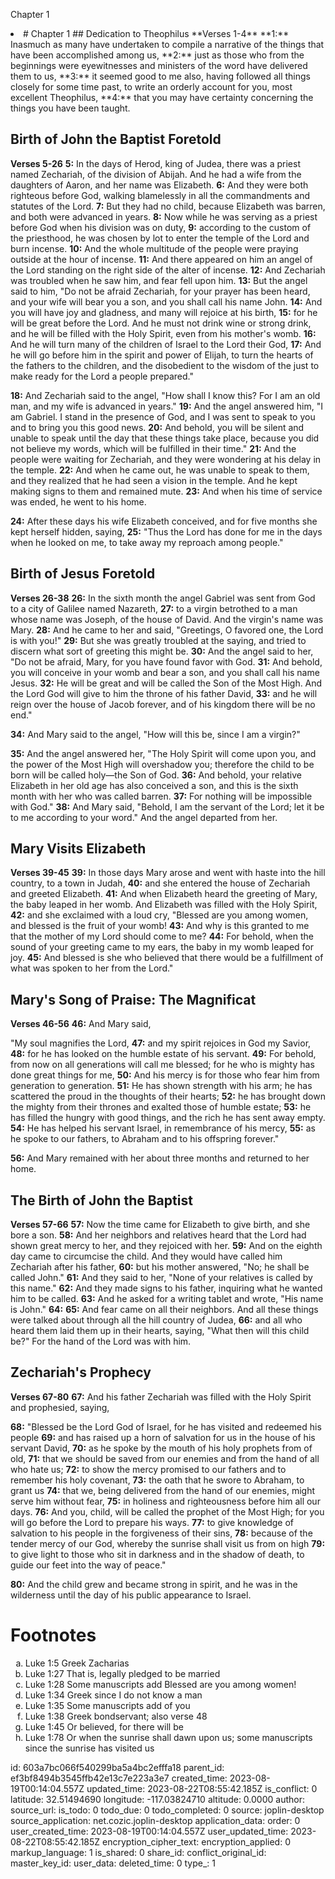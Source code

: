 Chapter 1

<li># Chapter 1
## Dedication to Theophilus
**Verses 1-4**
**1:** Inasmuch as many have undertaken to compile a narrative of the things that have been accomplished among us,
**2:** just as those who from the beginnings were eyewitnesses and ministers of the word have delivered them to us,
**3:** it seemed good to me also, having followed all things closely for some time past, to write an orderly account for you, most excellent Theophilus,
**4:** that you may have certainty concerning the things you have been taught.

## Birth of John the Baptist Foretold
**Verses 5-26**
**5:** In the days of Herod, king of Judea, there was a priest named Zechariah, of the division of Abijah. And he had a wife from the daughters of Aaron, and her name was Elizabeth.
**6:** And they were both righteous before God, walking blamelessly in all the commandments and statutes of the Lord.
**7:** But they had no child, because Elizabeth was barren, and both were advanced in years.
**8:** Now while he was serving as a priest before God when his division was on duty,
**9:** according to the custom of the priesthood, he was chosen by lot to enter the temple of the Lord and burn incense.
**10:** And the whole multitude of the people were praying outside at the hour of incense.
**11:** And there appeared on him an angel of the Lord standing on the right side of the alter of incense.
**12:** And Zechariah was troubled when he saw him, and fear fell upon him.
**13:** But the angel said to him, "Do not be afraid Zechariah, for your prayer has been heard, and your wife will bear you a son, and you shall call his name John.
**14:** And you will have joy and gladness, and many will rejoice at his birth,
**15:** for he will be great before the Lord. And he must not drink wine or strong drink, and he will be filled with the Holy Spirit, even from his mother's womb.
**16:** And he will turn many of the children of Israel to the Lord their God,
**17:** And he will go before him in the spirit and power of Elijah, to turn the hearts of the fathers to the children, and the disobedient to the wisdom of the just to make ready for the Lord a people prepared."

**18:** And Zechariah said to the angel, "How shall I know this? For I am an old man, and my wife is advanced in years."
**19:** And the angel answered him, "I am Gabriel. I stand in the presence of God, and I was sent to speak to you and to bring you this good news.
**20:** And behold, you will be silent and unable to speak until the day that these things take place, because you did not believe my words, which will be fulfilled in their time."
**21:** And the people were waiting for Zechariah, and they were wondering at his delay in the temple.
**22:** And when he came out, he was unable to speak to them, and they realized that he had seen a vision in the temple. And he kept making signs to them and remained mute.
**23:** And when his time of service was ended, he went to his home.

**24:** After these days his wife Elizabeth conceived, and for five months she kept herself hidden, saying,
**25:** "Thus the Lord has done for me in the days when he looked on me, to take away my reproach among people."

## Birth of Jesus Foretold
**Verses 26-38**
**26:** In the sixth month the angel Gabriel was sent from God to a city of Galilee named Nazareth,
**27:** to a virgin betrothed to a man whose name was Joseph, of the house of David. And the virgin's name was Mary.
**28:** And he came to her and said, "Greetings, O favored one, the Lord is with you!"
**29:** But she was greatly troubled at the saying, and tried to discern what sort of greeting this might be.
**30:** And the angel said to her, "Do not be afraid, Mary, for you have found favor with God.
**31:** And behold, you will conceive in your womb and bear a son, and you shall call his name Jesus.
**32:** He will be great and will be called the Son of the Most High. And the Lord God will give to him the throne of his father David,
**33:** and he will reign over the house of Jacob forever, and of his kingdom there will be no end."

**34:** And Mary said to the angel, "How will this be, since I am a virgin?"

**35:** And the angel answered her, "The Holy Spirit will come upon you, and the power of the Most High will overshadow you; therefore the child to be born will be called holy—the Son of God.
**36:** And behold, your relative Elizabeth in her old age has also conceived a son, and this is the sixth month with her who was called barren.
**37:** For nothing will be impossible with God."
**38:** And Mary said, "Behold, I am the servant of the Lord; let it be to me according to your word." And the angel departed from her.

## Mary Visits Elizabeth
**Verses 39-45**
**39:** In those days Mary arose and went with haste into the hill country, to a town in Judah,
**40:** and she entered the house of Zechariah and greeted Elizabeth.
**41:** And when Elizabeth heard the greeting of Mary, the baby leaped in her womb. And Elizabeth was filled with the Holy Spirit,
**42:** and she exclaimed with a loud cry, "Blessed are you among women, and blessed is the fruit of your womb!
**43:** And why is this granted to me that the mother of my Lord should come to me?
**44:** For behold, when the sound of your greeting came to my ears, the baby in my womb leaped for joy.
**45:** And blessed is she who believed that there would be a fulfillment of what was spoken to her from the Lord."

## Mary's Song of Praise: The Magnificat
**Verses 46-56**
**46:** And Mary said,

"My soul magnifies the Lord,
**47:** and my spirit rejoices in God my Savior,
**48:** for he has looked on the humble estate of his servant.
**49:** For behold, from now on all generations will call me blessed; for he who is mighty has done great things for me,
**50:** And his mercy is for those who fear him from generation to generation.
**51:** He has shown strength with his arm; he has scattered the proud in the thoughts of their hearts;
**52:** he has brought down the mighty from their thrones and exalted those of humble estate;
**53:** he has filled the hungry with good things, and the rich he has sent away empty.
**54:** He has helped his servant Israel, in remembrance of his mercy,
**55:** as he spoke to our fathers, to Abraham and to his offspring forever."

**56:** And Mary remained with her about three months and returned to her home.

## The Birth of John the Baptist
**Verses 57-66**
**57:** Now the time came for Elizabeth to give birth, and she bore a son.
**58:** And her neighbors and relatives heard that the Lord had shown great mercy to her, and they rejoiced with her.
**59:** And on the eighth day came to circumcise the child. And they would have called him Zechariah after his father,
**60:** but his mother answered, "No; he shall be called John."
**61:** And they said to her, "None of your relatives is called by this name."
**62:** And they made signs to his father, inquiring what he wanted him to be called.
**63:** And he asked for a writing tablet and wrote, "His name is John."
**64:**
**65:** And fear came on all their neighbors. And all these things were talked about through all the hill country of Judea,
**66:** and all who heard them laid them up in their hearts, saying, "What then will this child be?" For the hand of the Lord was with him.

## Zechariah's Prophecy
**Verses 67-80**
**67:** And his father Zechariah was filled with the Holy Spirit and prophesied, saying,

**68:** "Blessed be the Lord God of Israel, for he has visited and redeemed his people
**69:** and has raised up a horn of salvation for us in the house of his servant David,
**70:** as he spoke by the mouth of his holy prophets from of old,
**71:** that we should be saved from our enemies and from the hand of all who hate us;
**72:** to show the mercy promised to our fathers and to remember his holy covenant,
**73:** the oath that he swore to Abraham, to grant us
**74:** that we, being delivered from the hand of our enemies, might serve him without fear,
**75:** in holiness and righteousness before him all our days.
**76:** And you, child, will be called the prophet of the Most High; for you will go before the Lord to prepare his ways.
**77:** to give knowledge of salvation to his people in the forgiveness of their sins,
**78:** because of the tender mercy of our God, whereby the sunrise shall visit us from on high
**79:** to give light to those who sit in darkness and in the shadow of death, to guide our feet into the way of peace."

**80:** And the child grew and became strong in spirit, and he was in the wilderness until the day of his public appearance to Israel.

# Footnotes
<ol type='a'>
	<li>Luke 1:5 Greek Zacharias</li>
	<li>Luke 1:27 That is, legally pledged to be married</li>
	<li>Luke 1:28 Some manuscripts add Blessed are you among women!</li>
	<li>Luke 1:34 Greek since I do not know a man</li>
	<li>Luke 1:35 Some manuscripts add of you</li>
	<li>Luke 1:38 Greek bondservant; also verse 48</li>
	<li>Luke 1:45 Or believed, for there will be</li>
	<li>Luke 1:78 Or when the sunrise shall dawn upon us; some manuscripts since the sunrise has visited us</li>
</ol>

id: 603a7bc066f540299ba5a4bc2efffa18
parent_id: ef3bf8494b3545ffb42e13c7e223a3e7
created_time: 2023-08-19T00:14:04.557Z
updated_time: 2023-08-22T08:55:42.185Z
is_conflict: 0
latitude: 32.51494690
longitude: -117.03824710
altitude: 0.0000
author: 
source_url: 
is_todo: 0
todo_due: 0
todo_completed: 0
source: joplin-desktop
source_application: net.cozic.joplin-desktop
application_data: 
order: 0
user_created_time: 2023-08-19T00:14:04.557Z
user_updated_time: 2023-08-22T08:55:42.185Z
encryption_cipher_text: 
encryption_applied: 0
markup_language: 1
is_shared: 0
share_id: 
conflict_original_id: 
master_key_id: 
user_data: 
deleted_time: 0
type_: 1
